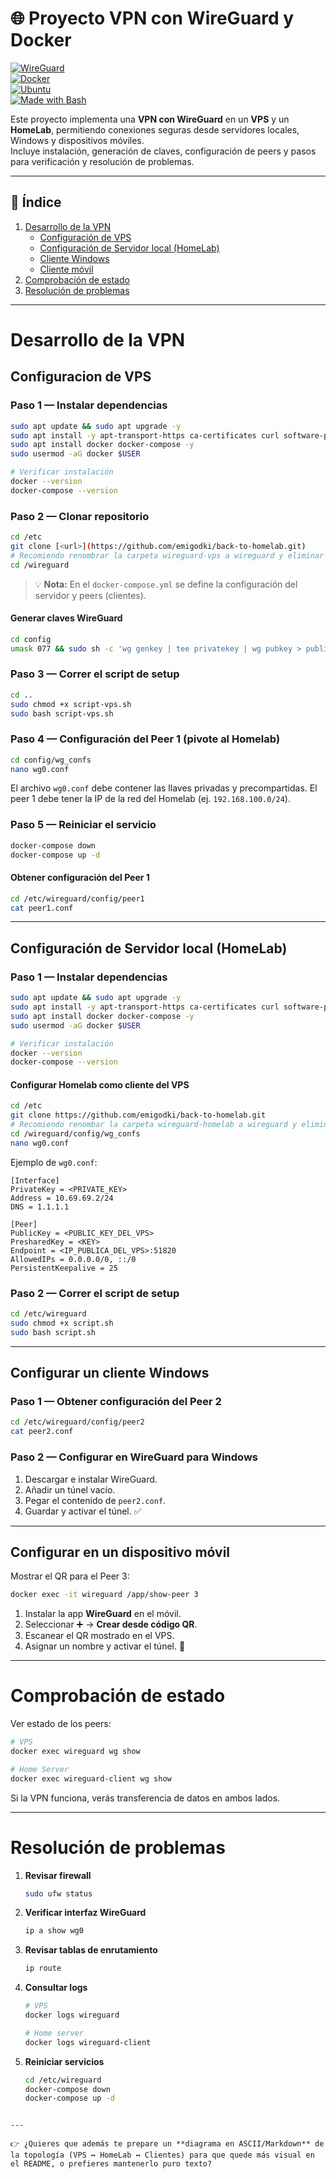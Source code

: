 # 🌐 Proyecto VPN con WireGuard y Docker

[![WireGuard](https://img.shields.io/badge/WireGuard-v1.0-red?logo=wireguard&logoColor=white)](https://www.wireguard.com/)  
[![Docker](https://img.shields.io/badge/Docker-20.10-blue?logo=docker&logoColor=white)](https://www.docker.com/)  
[![Ubuntu](https://img.shields.io/badge/Ubuntu-22.04-orange?logo=ubuntu&logoColor=white)](https://ubuntu.com/)  
[![Made with Bash](https://img.shields.io/badge/Shell-Bash-green?logo=gnu-bash&logoColor=white)](https://www.gnu.org/software/bash/)  

Este proyecto implementa una **VPN con WireGuard** en un **VPS** y un **HomeLab**, permitiendo conexiones seguras desde servidores locales, Windows y dispositivos móviles.  
Incluye instalación, generación de claves, configuración de peers y pasos para verificación y resolución de problemas.

---

## 📑 Índice
1. [Desarrollo de la VPN](#desarrollo-de-la-vpn)  
   - [Configuración de VPS](#configuracion-de-vps)  
   - [Configuración de Servidor local (HomeLab)](#configuración-de-servidor-local-homelab)  
   - [Cliente Windows](#configurar-un-cliente-windows)  
   - [Cliente móvil](#configurar-en-un-dispositivo-movil)  
2. [Comprobación de estado](#comprobación-de-estado)  
3. [Resolución de problemas](#resolución-de-problemas)  

---

# Desarrollo de la VPN

## Configuracion de VPS

### Paso 1 — Instalar dependencias
```bash
sudo apt update && sudo apt upgrade -y
sudo apt install -y apt-transport-https ca-certificates curl software-properties-common
sudo apt install docker docker-compose -y
sudo usermod -aG docker $USER

# Verificar instalación
docker --version
docker-compose --version
````

### Paso 2 — Clonar repositorio

```bash
cd /etc
git clone [<url>](https://github.com/emigodki/back-to-homelab.git)
# Recomiendo renombrar la carpeta wireguard-vps a wireguard y eliminar los demás archivos del repo
cd /wireguard
```

> 💡 **Nota:**
> En el `docker-compose.yml` se define la configuración del servidor y peers (clientes).

#### Generar claves WireGuard

```bash
cd config
umask 077 && sudo sh -c 'wg genkey | tee privatekey | wg pubkey > publickey'
```

### Paso 3 — Correr el script de setup

```bash
cd ..
sudo chmod +x script-vps.sh
sudo bash script-vps.sh
```

### Paso 4 — Configuración del Peer 1 (pivote al Homelab)

```bash
cd config/wg_confs
nano wg0.conf
```

El archivo `wg0.conf` debe contener las llaves privadas y precompartidas.
El peer 1 debe tener la IP de la red del Homelab (ej. `192.168.100.0/24`).

### Paso 5 — Reiniciar el servicio

```bash
docker-compose down
docker-compose up -d
```

#### Obtener configuración del Peer 1

```bash
cd /etc/wireguard/config/peer1
cat peer1.conf
```

---

## Configuración de Servidor local (HomeLab)

### Paso 1 — Instalar dependencias

```bash
sudo apt update && sudo apt upgrade -y
sudo apt install -y apt-transport-https ca-certificates curl software-properties-common
sudo apt install docker docker-compose -y
sudo usermod -aG docker $USER

# Verificar instalación
docker --version
docker-compose --version
```

#### Configurar Homelab como cliente del VPS

```bash
cd /etc
git clone https://github.com/emigodki/back-to-homelab.git
# Recomiendo renombar la carpeta wireguard-homelab a wireguard y eliminar los demás archivos del repo
cd /wireguard/config/wg_confs
nano wg0.conf
```

Ejemplo de `wg0.conf`:

```
[Interface]
PrivateKey = <PRIVATE_KEY>
Address = 10.69.69.2/24
DNS = 1.1.1.1

[Peer]
PublicKey = <PUBLIC_KEY_DEL_VPS>
PresharedKey = <KEY>
Endpoint = <IP_PUBLICA_DEL_VPS>:51820
AllowedIPs = 0.0.0.0/0, ::/0
PersistentKeepalive = 25
```

### Paso 2 — Correr el script de setup

```bash
cd /etc/wireguard
sudo chmod +x script.sh
sudo bash script.sh
```

---

## Configurar un cliente Windows

### Paso 1 — Obtener configuración del Peer 2

```bash
cd /etc/wireguard/config/peer2
cat peer2.conf
```

### Paso 2 — Configurar en WireGuard para Windows

1. Descargar e instalar WireGuard.
2. Añadir un túnel vacío.
3. Pegar el contenido de `peer2.conf`.
4. Guardar y activar el túnel. ✅

---

## Configurar en un dispositivo móvil

Mostrar el QR para el Peer 3:

```bash
docker exec -it wireguard /app/show-peer 3
```

1. Instalar la app **WireGuard** en el móvil.
2. Seleccionar ➕ → **Crear desde código QR**.
3. Escanear el QR mostrado en el VPS.
4. Asignar un nombre y activar el túnel. 📱

---

# Comprobación de estado

Ver estado de los peers:

```bash
# VPS
docker exec wireguard wg show

# Home Server
docker exec wireguard-client wg show
```

Si la VPN funciona, verás transferencia de datos en ambos lados.

---

# Resolución de problemas

1. **Revisar firewall**

   ```bash
   sudo ufw status
   ```
2. **Verificar interfaz WireGuard**

   ```bash
   ip a show wg0
   ```
3. **Revisar tablas de enrutamiento**

   ```bash
   ip route
   ```
4. **Consultar logs**

   ```bash
   # VPS
   docker logs wireguard

   # Home server
   docker logs wireguard-client
   ```
5. **Reiniciar servicios**

   ```bash
   cd /etc/wireguard
   docker-compose down
   docker-compose up -d
   ```

```

---

👉 ¿Quieres que además te prepare un **diagrama en ASCII/Markdown** de la topología (VPS ↔ HomeLab ↔ Clientes) para que quede más visual en el README, o prefieres mantenerlo puro texto?
```
